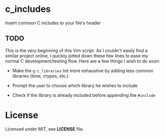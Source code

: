 # c_includes
Insert common C includes to your file's header

## TODO

This is the very beginning of this Vim script. As I couldn't easily find a 
similar project online, I quickly jotted down these few lines to ease my normal C 
development/testing flow. Here are a few things I wish to do soon:

* Make the `g:c_libraries` list more exhaustive by adding less common libraries 
(time, ctypes, etc.)

* Prompt the user to choose which library he wishes to include

* Check if the library is already included before appending the `#include`

# License

Licensed under MIT, see **LICENSE** file.
